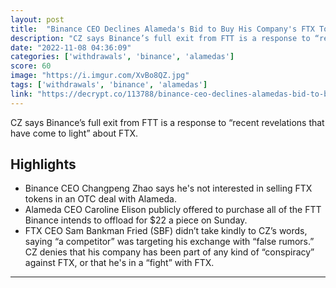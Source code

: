 ```yaml
---
layout: post
title:  "Binance CEO Declines Alameda's Bid to Buy His Company's FTX Tokens - Decrypt"
description: "CZ says Binance’s full exit from FTT is a response to “recent revelations that have come to light” about FTX."
date: "2022-11-08 04:36:09"
categories: ['withdrawals', 'binance', 'alamedas']
score: 60
image: "https://i.imgur.com/XvBo8QZ.jpg"
tags: ['withdrawals', 'binance', 'alamedas']
link: "https://decrypt.co/113788/binance-ceo-declines-alamedas-bid-to-buy-his-companys-ftx-tokens"
---
```


CZ says Binance’s full exit from FTT is a response to “recent revelations that have come to light” about FTX.

## Highlights

- Binance CEO Changpeng Zhao says he's not interested in selling FTX tokens in an OTC deal with Alameda.
- Alameda CEO Caroline Elison publicly offered to purchase all of the FTT Binance intends to offload for $22 a piece on Sunday.
- FTX CEO Sam Bankman Fried (SBF) didn’t take kindly to CZ’s words, saying “a competitor” was targeting his exchange with “false rumors.” CZ denies that his company has been part of any kind of “conspiracy” against FTX, or that he's in a “fight” with FTX.

---
